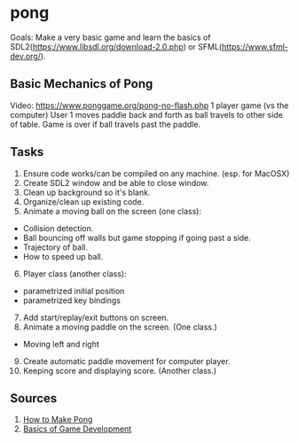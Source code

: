 # pong

Goals: Make a very basic game and learn the basics of SDL2(https://www.libsdl.org/download-2.0.php) or SFML(https://www.sfml-dev.org/).

## Basic Mechanics of Pong

Video: https://www.ponggame.org/pong-no-flash.php
1 player game (vs the computer)
User 1 moves paddle back and forth as ball travels to other side of table. 
Game is over if ball travels past the paddle. 

## Tasks

1. Ensure code works/can be compiled on any machine. (esp. for MacOSX)
2. Create SDL2 window and be able to close window.
3. Clean up background so it's blank. 
4. Organize/clean up existing code. 
5. Animate a moving ball on the screen (one class):
- Collision detection. 
- Ball bouncing off walls but game stopping if going past a side. 
- Trajectory of ball.
- How to speed up ball. 
6. Player class (another class): 
- parametrized initial position
- parametrized key bindings
7. Add start/replay/exit buttons on screen.
8. Animate a moving paddle on the screen. (One class.)
- Moving left and right
9. Create automatic paddle movement for computer player. 
10. Keeping score and displaying score. (Another class.)

## Sources

1. [How to Make Pong](https://www.instructables.com/id/Pong-With-Processing/)
2. [Basics of Game Development](https://www.gamedev.net/tutorials/_/technical/game-programming/your-first-step-to-game-development-starts-here-r2976/)
